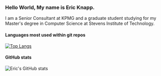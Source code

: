 

### Hello World, My name is Eric Knapp. 
I am a Senior Consultant at KPMG and a graduate student studying for my Master's degree in Computer Science at Stevens Institute of Technology.
  
#### Languages most used within git repos
[![Top Langs](https://github-readme-stats.vercel.app/api/top-langs/?username=Eric-Knapp&layout=compact&theme=dracula)](https://github.com/Eric-Knapp/github-readme-stats) 

#### GitHub stats
![Eric's GitHub stats](https://github-readme-stats.vercel.app/api?username=Eric-Knapp&show_icons=true&theme=dracula)

